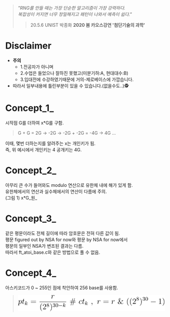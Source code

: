 >*"RNG를 만들 때는 가장 단순한 알고리즘이 가장 강력하다.*  
>*복잡성이 커지면 너무 정밀해지고 패턴이 나와서 예측이 쉽다."*  
>>20.5.6 UNIST 박종화 **2020 봄 카오스강연 '첨단기술의 과학'**  
  
Disclaimer  
==========
- **주의**
  - 1.전공자가 아니며   
  - 2.수업은 들었으나 잘하진 못했고(미분기하:A, 현대대수:B)  
  - 3.입대전에 수강하였기때문에 거의-제로베이스에 가깝습니다.  
- 따라서 일부내용에 틀린부분이 있을 수 있습니다.(없을수도..)🕵  
  
Concept_1_  
==========
  시작점 G를 더하여 x*G를 구함.  
  >G + G = 2G -> -2G -> -2G + -2G = -4G -> 4G ...   
  
  이때, 몇번 더하는지를 알려주는 x는 개인키가 됨.  
  즉, 위 예시에서 개인키는 4 공개키는 4G.  
  
Concept_2_  
==========
  아무리 큰 수가 들어와도 modulo 연산으로 유한체 내에 해가 있게 함.  
  유한체에서의 연산과 실수체에서의 연산이 다름에 주의.  
  (그림 1) x*G_원_   
    
Concept_3_  
==========
  같은 평문이라도 전체 길이에 따라 암호문은 전혀 다른 값이 됨.  
  평문 figured out by NSA for now와 평문 by NSA for now에서  
  평문의 일부인 NSA가 변조된 결과는 다름.  
  따라서 ft_atoi_base.c와 같은 방법으로 풀 수 없음.  
  
Concept_4_  
==========
  아스키코드가 0 ~ 255인 점에 착안하여 256 base를 사용함.  
  >![title](/ecc_main_idea.svg)  
  
